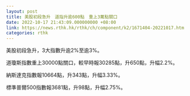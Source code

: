 ```yaml
---
layout: post
title: 美股初段急升　道指升逾600點　重上3萬點關口
date: 2022-10-17 21:43:09.000000000 +08:00
link: https://news.rthk.hk/rthk/ch/component/k2/1671404-20221017.htm
categories: rthk
---
```


美股初段急升，3大指數升逾2%至逾3%。

道瓊斯指數重上30000點關口，較早時報30285點，升650點，升幅2.2%。

納斯達克指數報10664點，升343點，升幅3.33%。

標準普爾500指數報3681點，升98點，升幅2.75%。
